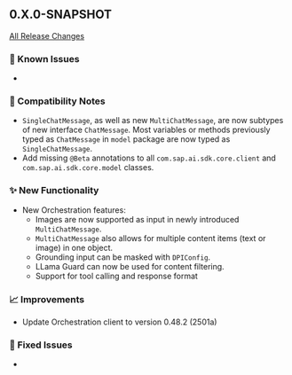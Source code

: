 ## 0.X.0-SNAPSHOT

[All Release Changes](https://github.com/SAP/ai-sdk-java/releases/)

### 🚧 Known Issues

-

### 🔧 Compatibility Notes

- `SingleChatMessage`, as well as new `MultiChatMessage`, are now subtypes of new interface `ChatMessage`.
  Most variables or methods previously typed as `ChatMessage` in `model` package are now typed as `SingleChatMessage`. 
- Add missing `@Beta` annotations to all `com.sap.ai.sdk.core.client` and `com.sap.ai.sdk.core.model` classes.

### ✨ New Functionality

- New Orchestration features:
  - Images are now supported as input in newly introduced `MultiChatMessage`.
  - `MultiChatMessage` also allows for multiple content items (text or image) in one object.
  - Grounding input can be masked with `DPIConfig`.
  - LLama Guard can now be used for content filtering.
  - Support for tool calling and response format

### 📈 Improvements

- Update Orchestration client to version 0.48.2 (2501a)

### 🐛 Fixed Issues

- 
